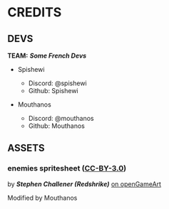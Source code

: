 # CREDITS
## DEVS

**TEAM:** ***Some French Devs***
- Spishewi
    - Discord: @spishewi
    - Github: Spishewi

- Mouthanos
    - Discord: @mouthanos
    - Github: Mouthanos

## ASSETS

### enemies spritesheet ([CC-BY-3.0](https://creativecommons.org/licenses/by/3.0/))
by ***Stephen Challener (Redshrike)***
[on openGameArt](https://opengameart.org/users/redshrike)

Modified by Mouthanos